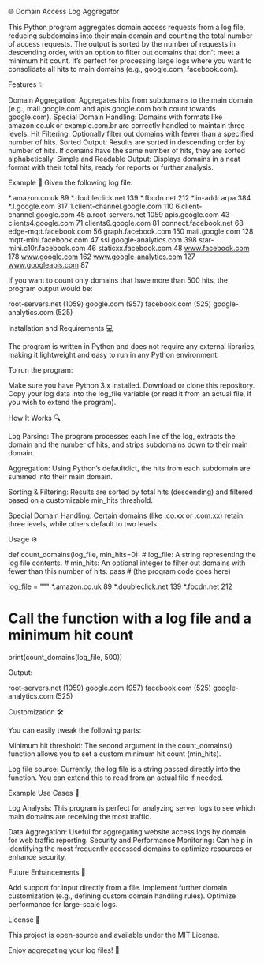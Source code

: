 
🌐 Domain Access Log Aggregator

This Python program aggregates domain access requests from a log file, reducing subdomains into their main domain and counting the total number of access requests. The output is sorted by the number of requests in descending order, with an option to filter out domains that don't meet a minimum hit count. It’s perfect for processing large logs where you want to consolidate all hits to main domains (e.g., google.com, facebook.com).



Features ✨

Domain Aggregation: Aggregates hits from subdomains to the main domain (e.g., mail.google.com and apis.google.com both count towards google.com).
Special Domain Handling: Domains with formats like amazon.co.uk or example.com.br are correctly handled to maintain three levels.
Hit Filtering: Optionally filter out domains with fewer than a specified number of hits.
Sorted Output: Results are sorted in descending order by number of hits. If domains have the same number of hits, they are sorted alphabetically.
Simple and Readable Output: Displays domains in a neat format with their total hits, ready for reports or further analysis.



Example 📄
Given the following log file:

*.amazon.co.uk    89
*.doubleclick.net    139
*.fbcdn.net    212
*.in-addr.arpa    384
*.l.google.com    317
1.client-channel.google.com    110
6.client-channel.google.com    45
a.root-servers.net    1059
apis.google.com    43
clients4.google.com    71
clients6.google.com    81
connect.facebook.net    68
edge-mqtt.facebook.com    56
graph.facebook.com    150
mail.google.com    128
mqtt-mini.facebook.com    47
ssl.google-analytics.com    398
star-mini.c10r.facebook.com    46
staticxx.facebook.com    48
www.facebook.com    178
www.google.com    162
www.google-analytics.com    127
www.googleapis.com    87

If you want to count only domains that have more than 500 hits, the program output would be:

root-servers.net (1059)
google.com (957)
facebook.com (525)
google-analytics.com (525)



Installation and Requirements 💻

The program is written in Python and does not require any external libraries, making it lightweight and easy to run in any Python environment.



To run the program:

Make sure you have Python 3.x installed.
Download or clone this repository.
Copy your log data into the log_file variable (or read it from an actual file, if you wish to extend the program).



How It Works 🔍

Log Parsing: The program processes each line of the log, extracts the domain and the number of hits, and strips subdomains down to their main domain.

Aggregation: Using Python’s defaultdict, the hits from each subdomain are summed into their main domain.

Sorting & Filtering: Results are sorted by total hits (descending) and filtered based on a customizable min_hits threshold.

Special Domain Handling: Certain domains (like .co.xx or .com.xx) retain three levels, while others default to two levels.



Usage ⚙️

def count_domains(log_file, min_hits=0):
    # log_file: A string representing the log file contents.
    # min_hits: An optional integer to filter out domains with fewer than this number of hits.
    pass  # (the program code goes here)

log_file = """
*.amazon.co.uk    89
*.doubleclick.net    139
*.fbcdn.net    212


# Call the function with a log file and a minimum hit count
print(count_domains(log_file, 500))

Output:

root-servers.net (1059)
google.com (957)
facebook.com (525)
google-analytics.com (525)



Customization 🛠️

You can easily tweak the following parts:

Minimum hit threshold: The second argument in the count_domains() function allows you to set a custom minimum hit count (min_hits).

Log file source: Currently, the log file is a string passed directly into the function. You can extend this to read from an actual file if needed.



Example Use Cases 🚀

Log Analysis: This program is perfect for analyzing server logs to see which main domains are receiving the most traffic.

Data Aggregation: Useful for aggregating website access logs by domain for web traffic reporting.
Security and Performance Monitoring: Can help in identifying the most frequently accessed domains to optimize resources or enhance security.



Future Enhancements 🔮

Add support for input directly from a file.
Implement further domain customization (e.g., defining custom domain handling rules).
Optimize performance for large-scale logs.



License 📜

This project is open-source and available under the MIT License.

Enjoy aggregating your log files! 🎉